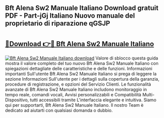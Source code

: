 ## Bft Alena Sw2 Manuale Italiano Download gratuit PDF - Part-jGj Italiano Nuovo manuale del proprietario di riparazione qGSJP

# <h2><a href="http://dfder8.blite.top/?on=Bft+Alena+Sw2+Manuale+Italiano">🔗Download 👉🔴 Bft Alena Sw2 Manuale Italiano</a></h2>

[![Bft Alena Sw2 Manuale Italiano download](https://i.imgur.com/lujVjoI.png)](http://dfder8.blite.top/?on=Bft+Alena+Sw2+Manuale+Italiano)
Valore di sblocco questa guida mostra il valore completo del tuo nuovo Bft Alena Sw2 Manuale Italiano con spiegazioni dettagliate delle caratteristiche e delle funzioni. Informazioni importanti Sull'utente Bft Alena Sw2 Manuale Italiano si prega di leggere la sezione Informazioni Sull'utente per i dettagli sulla copertura della garanzia, procedure di registrazione, e opzioni del Servizio Clienti. Le funzionalità avanzate di Bft Alena Sw2 Manuale Italiano includono monitoraggio in tempo reale, comandi vocali, Avvisi personalizzabili e Compatibilità Multi-Dispositivo, tutti accessibili tramite L'interfaccia elegante e intuitiva. Siamo qui per supportarti, Bft Alena Sw2 Manuale Italiano. Il nostro Team è dedicato ad aiutarti con qualsiasi domanda o dubbio.
